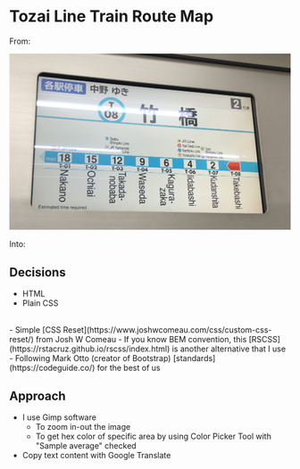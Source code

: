 # Tozai Line Train Route Map

From:

![Train's PID showing Tozai Line Route](./raw.jpeg)

Into: 

## Decisions

- HTML
- Plain CSS
<br />
- Simple [CSS Reset](https://www.joshwcomeau.com/css/custom-css-reset/) from Josh W Comeau
- If you know BEM convention, this [RSCSS](https://rstacruz.github.io/rscss/index.html) is another alternative that I use
- Following Mark Otto (creator of Bootstrap) [standards](https://codeguide.co/) for the best of us

## Approach

- I use Gimp software
  - To zoom in-out the image
  - To get hex color of specific area by using Color Picker Tool with "Sample average" checked
- Copy text content with Google Translate